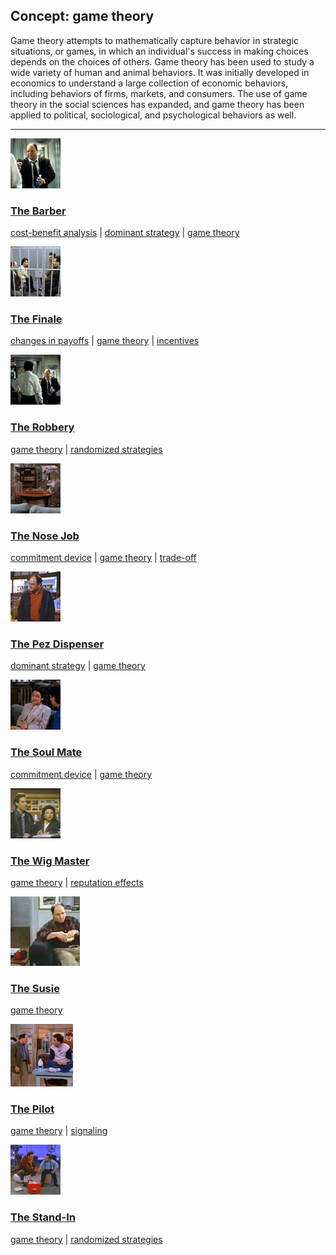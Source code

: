 ## Concept: game theory

Game theory attempts to mathematically capture behavior in strategic situations, or games, in which an individual's success in making choices depends on the choices of others. Game theory has been used to study a wide variety of human and animal behaviors. It was initially developed in economics to understand a large collection of economic behaviors, including behaviors of firms, markets, and consumers. The use of game theory in the social sciences has expanded, and game theory has been applied to political, sociological, and psychological behaviors as well.

<hr>
<div class="clip-listing">
<img src="media/icons/barber_clip2.jpg" alt="The Barber icon">

### [The Barber](../../clip/45/)

[cost-benefit analysis](/concept/cost-benefit-analysis/) | [dominant strategy](/concept/dominant-strategy/) | [game theory](/concept/game-theory/)
</div>

<div class="clip-listing">
<img src="media/icons/finale.jpg" alt="The Finale icon">

### [The Finale](../../clip/90/)

[changes in payoffs](/concept/changes-in-payoffs/) | [game theory](/concept/game-theory/) | [incentives](/concept/incentives/)
</div>

<div class="clip-listing">
<img src="media/icons/robbery2.jpg" alt="The Robbery icon">

### [The Robbery](../../clip/4/)

[game theory](/concept/game-theory/) | [randomized strategies](/concept/randomized-strategies/)
</div>

<div class="clip-listing">
<img src="media/icons/nose_job.jpg" alt="The Nose Job icon">

### [The Nose Job](../../clip/22/)

[commitment device](/concept/commitment-device/) | [game theory](/concept/game-theory/) | [trade-off](/concept/trade-off/)
</div>

<div class="clip-listing">
<img src="media/icons/pez_dispenser_clip1.jpg" alt="The Pez Dispenser icon">

### [The Pez Dispenser](../../clip/25/)

[dominant strategy](/concept/dominant-strategy/) | [game theory](/concept/game-theory/)
</div>

<div class="clip-listing">
<img src="media/icons/soul_mate.jpg" alt="The Soul Mate icon">

### [The Soul Mate](../../clip/80/)

[commitment device](/concept/commitment-device/) | [game theory](/concept/game-theory/)
</div>

<div class="clip-listing">
<img src="media/icons/wig_master.jpg" alt="The Wig Master icon">

### [The Wig Master](../../clip/73/)

[game theory](/concept/game-theory/) | [reputation effects](/concept/reputation-effects/)
</div>

<div class="clip-listing">
<img src="media/icons/seinfeld-george-answering-2.jpg" alt="The Susie icon">

### [The Susie](../../clip/99/)

[game theory](/concept/game-theory/)
</div>

<div class="clip-listing">
<img src="media/icons/pilot.jpg" alt="The Pilot icon">

### [The Pilot](../../clip/1/)

[game theory](/concept/game-theory/) | [signaling](/concept/signaling/)
</div>

<div class="clip-listing">
<img src="media/icons/standin.jpg" alt="The Stand-In icon">

### [The Stand-In](../../clip/101/)

[game theory](/concept/game-theory/) | [randomized strategies](/concept/randomized-strategies/)
</div>


